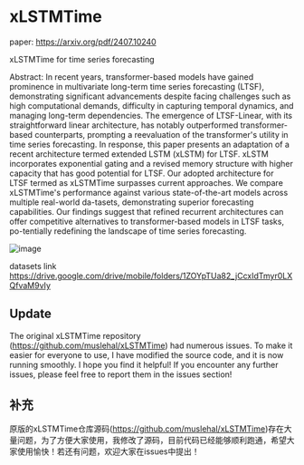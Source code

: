 # xLSTMTime

paper:
https://arxiv.org/pdf/2407.10240

xLSTMTime for time series forecasting 

Abstract: In recent years, transformer-based models have gained prominence in multivariate long-term time series forecasting (LTSF), demonstrating significant advancements despite facing challenges such as high computational demands, difficulty in capturing temporal dynamics, and managing long-term dependencies. The emergence of LTSF-Linear, with its straightforward linear architecture, has notably outperformed transformer-based counterparts, prompting a reevaluation of the transformer's utility in time series forecasting. In response, this paper presents an adaptation of a recent architecture termed extended LSTM (xLSTM) for LTSF. xLSTM incorporates exponential gating and a revised memory structure with higher capacity that has good potential for LTSF. Our adopted architecture for LTSF termed as xLSTMTime surpasses current approaches. We compare xLSTMTime's performance against various state-of-the-art models across multiple real-world da-tasets, demonstrating superior forecasting capabilities. Our findings suggest that refined recurrent architectures can offer competitive alternatives to transformer-based models in LTSF tasks, po-tentially redefining the landscape of time series forecasting. 

![image](https://github.com/user-attachments/assets/dbec9452-dd0f-432e-b1e1-22cffe6fcf8a)



datasets link 
https://drive.google.com/drive/mobile/folders/1ZOYpTUa82_jCcxIdTmyr0LXQfvaM9vIy


## Update

The original xLSTMTime repository (https://github.com/muslehal/xLSTMTime) had numerous issues. To make it easier for everyone to use, I have modified the source code, and it is now running smoothly. I hope you find it helpful! If you encounter any further issues, please feel free to report them in the issues section!


## 补充

原版的xLSTMTime仓库源码(https://github.com/muslehal/xLSTMTime)存在大量问题，为了方便大家使用，我修改了源码，目前代码已经能够顺利跑通，希望大家使用愉快！若还有问题，欢迎大家在issues中提出！

